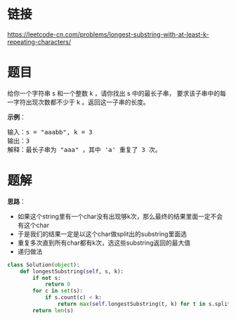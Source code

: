 # 链接
https://leetcode-cn.com/problems/longest-substring-with-at-least-k-repeating-characters/

# 题目
给你一个字符串 s 和一个整数 k ，请你找出 s 中的最长子串， 要求该子串中的每一字符出现次数都不少于 k 。返回这一子串的长度。

**示例**：
<pre>
输入：s = "aaabb", k = 3
输出：3
解释：最长子串为 "aaa" ，其中 'a' 重复了 3 次。
</pre>

# 题解
**思路**：
- 如果这个string里有一个char没有出现够k次，那么最终的结果里面一定不会有这个char
- 于是我们的结果一定是以这个char做split出的substring里面选
- 重复多次直到所有char都有k次，选这些substring返回的最大值
- 递归做法

```python
class Solution(object):
    def longestSubstring(self, s, k):
        if not s:
            return 0
        for c in set(s):
            if s.count(c) < k:
                return max(self.longestSubstring(t, k) for t in s.split(c))
        return len(s)
```
